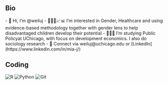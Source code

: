## Bio
<p>
- 👋 Hi, I’m @weiluj
- 👩🏻‍💻📈📊 I’m interested in Gender, Healthcare and using evidence-based methodology together with gender lens to help disadvantaged children develop their potential
- 👩🏻‍🎓 I’m studying Public Policyat UChicago, with focus on development economics. I also do sociology research
- 📮 Connect via weiluj@uchicago.edu or [LinkedIn](https://www.linkedin.com/in/mia-j/)

## Coding
<p>
  <img alt ="R" src = "https://img.shields.io/badge/-R-276DC3?logo=r&logoColor=white&style=for-the-badge&logoWidth=30" />
  <img alt="Python" src = "https://img.shields.io/badge/-Python-3776AB?logo=python&logoColor=white&style=for-the-badge" />
  <img alt="Git" src = "https://img.shields.io/badge/-Git-F05032?logo=git&logoColor=white&style=for-the-badge" />

<!---
weiluj/weiluj is a ✨ special ✨ repository because its `README.md` (this file) appears on your GitHub profile.
You can click the Preview link to take a look at your changes.
--->
